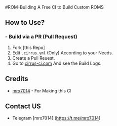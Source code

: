 #ROM-Building
A Free CI to Build Custom ROMS

## How to Use?

### - Build via a PR (Pull Request)
1. Fork [this Repo]
2. Edit ```.cirrus.yml``` (Only) According to your Needs.
3. Create a Pull Reuest.
4. Go to [cirrus-ci.com](https://cirrus-ci.com) And see the Build Logs.

## Credits
- [mrx7014](https://github.com/mrx66666) - For Making this CI

## Contact US 

- Telegram [mrx7014] (https://t.me/mrx7014)
